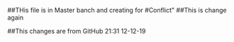 


##THis file is in Master banch and creating for #Conflict"
##This is change again 

##This changes are from GitHub 21:31 12-12-19
